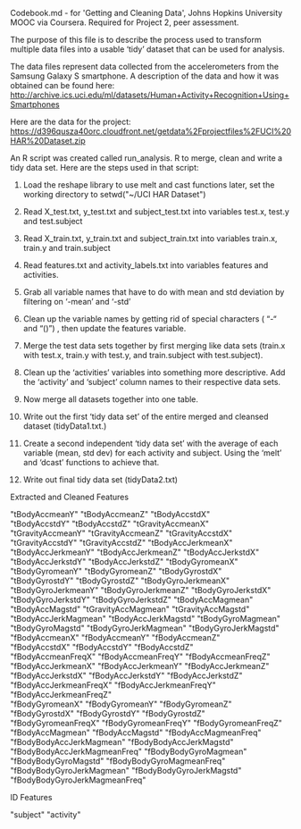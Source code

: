 Codebook.md - for 'Getting and Cleaning Data', Johns Hopkins University MOOC via Coursera.
Required for Project 2, peer assessment.

The purpose of this file is to describe the process used to transform multiple data files into a usable ‘tidy’ dataset 
that can be used for analysis.

The data files represent data collected from the accelerometers from the Samsung Galaxy S smartphone. A description of the data and how it was obtained can be found here:  http://archive.ics.uci.edu/ml/datasets/Human+Activity+Recognition+Using+Smartphones

Here are the data for the project: 
https://d396qusza40orc.cloudfront.net/getdata%2Fprojectfiles%2FUCI%20HAR%20Dataset.zip

An R script was created called run_analysis. R to merge, clean and write a tidy data set. Here are the steps used 
in that script:

1. Load the reshape library to use melt and cast functions later, set the working directory to setwd("~/UCI HAR Dataset")

2. Read X_test.txt, y_test.txt and subject_test.txt into variables test.x, test.y and test.subject

3. Read X_train.txt, y_train.txt and subject_train.txt into variables train.x, train.y and train.subject

4. Read features.txt and activity_labels.txt into variables features and activities.

5. Grab all variable names that have to do with mean and std deviation by filtering on ‘-mean’ and ‘-std’

6. Clean up the variable names by getting rid of special characters ( “-“  and “()”) , then update the features variable.

7. Merge the test data sets together by first merging like data sets (train.x with test.x, train.y with test.y, 
   and train.subject with test.subject).

8. Clean up the ‘activities’ variables into something more descriptive. Add the ‘activity’ and ‘subject’ column names
   to their respective data sets.

9. Now merge all datasets together into one table.

10. Write out the first ‘tidy data set’ of the entire merged and cleansed dataset (tidyData1.txt.)

11. Create a second independent ‘tidy data set’ with the average of each variable (mean, std dev) for each activity 
    and subject. Using the ‘melt’ and ‘dcast’ functions to achieve that.

12. Write out final tidy data set (tidyData2.txt)

Extracted and Cleaned Features

"tBodyAccmeanY"                "tBodyAccmeanZ"                "tBodyAccstdX"                
"tBodyAccstdY"                 "tBodyAccstdZ"                 "tGravityAccmeanX"            
"tGravityAccmeanY"             "tGravityAccmeanZ"             "tGravityAccstdX"             
"tGravityAccstdY"              "tGravityAccstdZ"              "tBodyAccJerkmeanX"           
"tBodyAccJerkmeanY"            "tBodyAccJerkmeanZ"            "tBodyAccJerkstdX"            
"tBodyAccJerkstdY"             "tBodyAccJerkstdZ"             "tBodyGyromeanX"              
"tBodyGyromeanY"               "tBodyGyromeanZ"               "tBodyGyrostdX"               
"tBodyGyrostdY"                "tBodyGyrostdZ"                "tBodyGyroJerkmeanX"          
"tBodyGyroJerkmeanY"           "tBodyGyroJerkmeanZ"           "tBodyGyroJerkstdX"           
"tBodyGyroJerkstdY"            "tBodyGyroJerkstdZ"            "tBodyAccMagmean"             
"tBodyAccMagstd"               "tGravityAccMagmean"           "tGravityAccMagstd"           
"tBodyAccJerkMagmean"          "tBodyAccJerkMagstd"           "tBodyGyroMagmean"            
"tBodyGyroMagstd"              "tBodyGyroJerkMagmean"         "tBodyGyroJerkMagstd"         
"fBodyAccmeanX"                "fBodyAccmeanY"                "fBodyAccmeanZ"               
"fBodyAccstdX"                 "fBodyAccstdY"                 "fBodyAccstdZ"                
"fBodyAccmeanFreqX"            "fBodyAccmeanFreqY"            "fBodyAccmeanFreqZ"           
"fBodyAccJerkmeanX"            "fBodyAccJerkmeanY"            "fBodyAccJerkmeanZ"           
"fBodyAccJerkstdX"             "fBodyAccJerkstdY"             "fBodyAccJerkstdZ"            
"fBodyAccJerkmeanFreqX"        "fBodyAccJerkmeanFreqY"        "fBodyAccJerkmeanFreqZ"       
"fBodyGyromeanX"               "fBodyGyromeanY"               "fBodyGyromeanZ"              
"fBodyGyrostdX"                "fBodyGyrostdY"                "fBodyGyrostdZ"               
"fBodyGyromeanFreqX"           "fBodyGyromeanFreqY"           "fBodyGyromeanFreqZ"          
"fBodyAccMagmean"              "fBodyAccMagstd"               "fBodyAccMagmeanFreq"         
"fBodyBodyAccJerkMagmean"      "fBodyBodyAccJerkMagstd"       "fBodyBodyAccJerkMagmeanFreq" 
"fBodyBodyGyroMagmean"         "fBodyBodyGyroMagstd"          "fBodyBodyGyroMagmeanFreq"    
"fBodyBodyGyroJerkMagmean"     "fBodyBodyGyroJerkMagstd"      "fBodyBodyGyroJerkMagmeanFreq"

ID Features

"subject"                      "activity" 
> 
